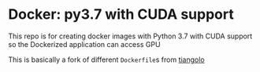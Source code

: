 # Docker: py3.7 with CUDA support

This repo is for creating docker images with Python 3.7 with CUDA support so the Dockerized application can access GPU

This is basically a fork of different `Dockerfile`s from [tiangolo](https://github.com/tiangolo)
